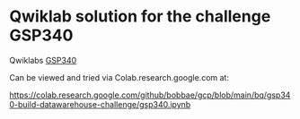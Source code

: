 # Qwiklab solution for the challenge GSP340 

Qwiklabs [GSP340](https://www.qwiklabs.com/focuses/14341?parent=catalog)

Can be viewed and tried via Colab.research.google.com at:

https://colab.research.google.com/github/bobbae/gcp/blob/main/bq/gsp340-build-datawarehouse-challenge/gsp340.ipynb
